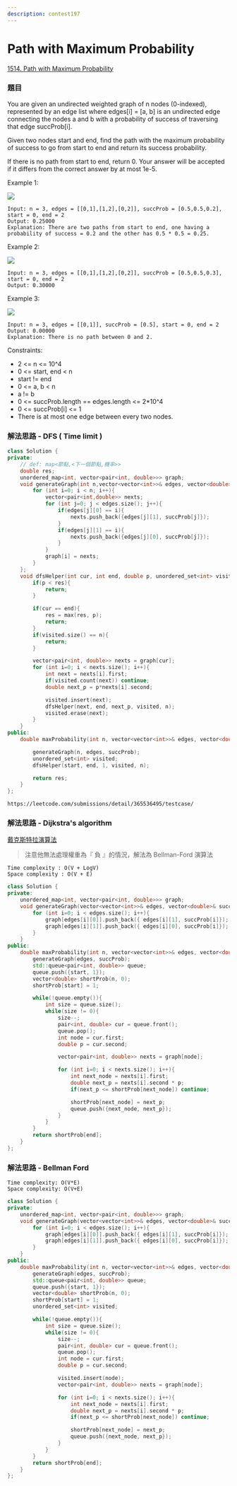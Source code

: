 ```yaml
---
description: contest197
---
```


# Path with Maximum Probability

[1514. Path with Maximum Probability](https://leetcode.com/problems/path-with-maximum-probability/)

### 題目

You are given an undirected weighted graph of n nodes \(0-indexed\), represented by an edge list where edges\[i\] = \[a, b\] is an undirected edge connecting the nodes a and b with a probability of success of traversing that edge succProb\[i\].

Given two nodes start and end, find the path with the maximum probability of success to go from start to end and return its success probability.

If there is no path from start to end, return 0. Your answer will be accepted if it differs from the correct answer by at most 1e-5.

Example 1:

![](https://assets.leetcode.com/uploads/2019/09/20/1558_ex1.png)

```text
Input: n = 3, edges = [[0,1],[1,2],[0,2]], succProb = [0.5,0.5,0.2], start = 0, end = 2
Output: 0.25000
Explanation: There are two paths from start to end, one having a probability of success = 0.2 and the other has 0.5 * 0.5 = 0.25.
```

Example 2:

![](https://assets.leetcode.com/uploads/2019/09/20/1558_ex2.png)

```text
Input: n = 3, edges = [[0,1],[1,2],[0,2]], succProb = [0.5,0.5,0.3], start = 0, end = 2
Output: 0.30000
```

Example 3:

![](https://assets.leetcode.com/uploads/2019/09/20/1558_ex3.png)

```text
Input: n = 3, edges = [[0,1]], succProb = [0.5], start = 0, end = 2
Output: 0.00000
Explanation: There is no path between 0 and 2.
```

Constraints:

* 2 &lt;= n &lt;= 10^4
* 0 &lt;= start, end &lt; n
* start != end
* 0 &lt;= a, b &lt; n
* a != b
* 0 &lt;= succProb.length == edges.length &lt;= 2\*10^4
* 0 &lt;= succProb\[i\] &lt;= 1
* There is at most one edge between every two nodes.

### 解法思路 - DFS \( Time limit \)

```cpp
class Solution {
private:
    // def: map<節點,<下一個節點,機率>>
    double res;
    unordered_map<int, vector<pair<int, double>>> graph;
    void generateGraph(int n,vector<vector<int>>& edges, vector<double>& succProb){
        for (int i=0; i < n; i++){
            vector<pair<int,double>> nexts;
            for (int j=0; j < edges.size(); j++){
                if(edges[j][0] == i){
                    nexts.push_back({edges[j][1], succProb[j]});
                }
                if(edges[j][1] == i){
                    nexts.push_back({edges[j][0], succProb[j]});
                }
            }
            graph[i] = nexts;
        }
    };
    void dfsHelper(int cur, int end, double p, unordered_set<int> visited, int n){
        if(p < res){
            return;
        }

        if(cur == end){
            res = max(res, p);
            return;
        }
        if(visited.size() == n){
            return;
        }

        vector<pair<int, double>> nexts = graph[cur];
        for (int i=0; i < nexts.size(); i++){
            int next = nexts[i].first;
            if(visited.count(next)) continue;
            double next_p = p*nexts[i].second;

            visited.insert(next);
            dfsHelper(next, end, next_p, visited, n);
            visited.erase(next);
        }
    }
public:
    double maxProbability(int n, vector<vector<int>>& edges, vector<double>& succProb, int start, int end) {

        generateGraph(n, edges, succProb);
        unordered_set<int> visited;
        dfsHelper(start, end, 1, visited, n);

        return res;
    }
};
```

```text
https://leetcode.com/submissions/detail/365536495/testcase/
```

### 解法思路 - Dijkstra's algorithm

[戴克斯特拉演算法](http://nthucad.cs.nthu.edu.tw/~yyliu/personal/nou/04ds/dijkstra.html)

> 注意他無法處理權重為『 負 』的情況，解法為 Bellman-Ford 演算法

```text
Time complexity : O(V + LogV)
Space complexity : O(V + E)
```

```cpp
class Solution {
private:
    unordered_map<int, vector<pair<int, double>>> graph;
    void generateGraph(vector<vector<int>>& edges, vector<double>& succProb){
        for (int i=0; i < edges.size(); i++){
            graph[edges[i][0]].push_back({ edges[i][1], succProb[i]});
            graph[edges[i][1]].push_back({ edges[i][0], succProb[i]});
        }
    }
public:
    double maxProbability(int n, vector<vector<int>>& edges, vector<double>& succProb, int start, int end) {
        generateGraph(edges, succProb);
        std::queue<pair<int, double>> queue;
        queue.push({start, 1});
        vector<double> shortProb(n, 0);
        shortProb[start] = 1;

        while(!queue.empty()){
            int size = queue.size();
            while(size != 0){
                size--;
                pair<int, double> cur = queue.front();
                queue.pop();
                int node = cur.first;
                double p = cur.second;

                vector<pair<int, double>> nexts = graph[node];

                for (int i=0; i < nexts.size(); i++){
                    int next_node = nexts[i].first;
                    double next_p = nexts[i].second * p;
                    if(next_p <= shortProb[next_node]) continue;

                    shortProb[next_node] = next_p;
                    queue.push({next_node, next_p});
                }
            }
        }
        return shortProb[end];
    }
};
```

### 解法思路 - Bellman Ford

```text
Time complexity: O(V*E)
Space complexity: O(V+E)
```

```cpp
class Solution {
private:
    unordered_map<int, vector<pair<int, double>>> graph;
    void generateGraph(vector<vector<int>>& edges, vector<double>& succProb){
        for (int i=0; i < edges.size(); i++){
            graph[edges[i][0]].push_back({ edges[i][1], succProb[i]});
            graph[edges[i][1]].push_back({ edges[i][0], succProb[i]});
        }
    }
public:
    double maxProbability(int n, vector<vector<int>>& edges, vector<double>& succProb, int start, int end) {
        generateGraph(edges, succProb);
        std::queue<pair<int, double>> queue;
        queue.push({start, 1});
        vector<double> shortProb(n, 0);
        shortProb[start] = 1;
        unordered_set<int> visited;

        while(!queue.empty()){
            int size = queue.size();
            while(size != 0){
                size--;
                pair<int, double> cur = queue.front();
                queue.pop();
                int node = cur.first;
                double p = cur.second;

                visited.insert(node);
                vector<pair<int, double>> nexts = graph[node];

                for (int i=0; i < nexts.size(); i++){
                    int next_node = nexts[i].first;
                    double next_p = nexts[i].second * p;
                    if(next_p <= shortProb[next_node]) continue;

                    shortProb[next_node] = next_p;
                    queue.push({next_node, next_p});
                }
            }
        }
        return shortProb[end];
    }
};
```

